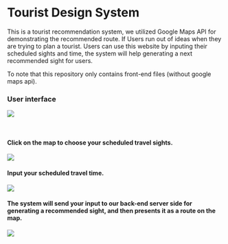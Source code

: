 
# Tourist Design System

This is a tourist recommendation system, we utilized Google Maps API for demonstrating the recommended route.
If Users run out of ideas when they are trying to plan a tourist. Users can use this website by inputing their scheduled sights and time, the system will help generating a next recommended sight for users.

To note that this repository only contains front-end files (without google maps api).

### User interface
![](https://i.imgur.com/GHYwuCR.png=500x)

<br />

#### Click on the map to choose your scheduled travel sights.
![](https://i.imgur.com/f7ViIyZ.png=500x)

#### Input your scheduled travel time.
![](https://i.imgur.com/UPbbOSf.png=500x)

#### The system will send your input to our back-end server side for generating a recommended sight, and then presents it as a route on the map.
![](https://i.imgur.com/tpZ4x7P.png=500x)
